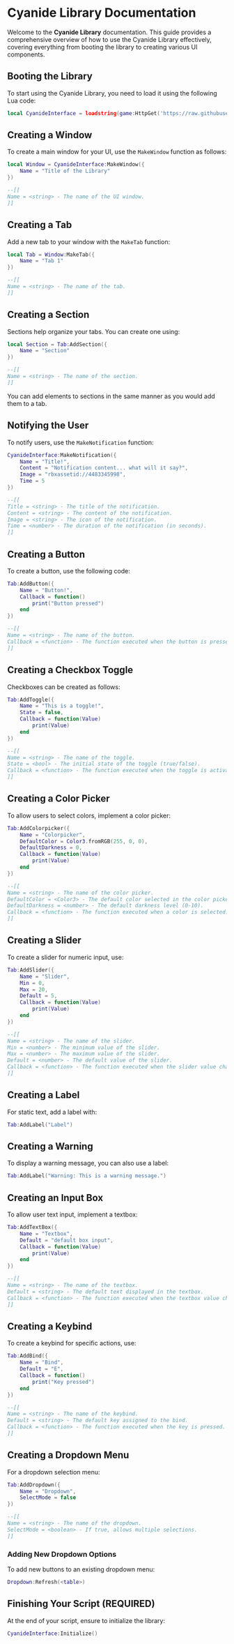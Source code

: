 # Cyanide Library Documentation

Welcome to the **Cyanide Library** documentation. This guide provides a comprehensive overview of how to use the Cyanide Library effectively, covering everything from booting the library to creating various UI components.

## Booting the Library

To start using the Cyanide Library, you need to load it using the following Lua code:

```lua
local CyanideInterface = loadstring(game:HttpGet('https://raw.githubusercontent.com/ImNotACoderAi/Azuma/refs/heads/CyanideBranch/Main.lua'))()
```

## Creating a Window

To create a main window for your UI, use the `MakeWindow` function as follows:

```lua
local Window = CyanideInterface:MakeWindow({
    Name = "Title of the Library"
})

--[[
Name = <string> - The name of the UI window.
]]
```

## Creating a Tab

Add a new tab to your window with the `MakeTab` function:

```lua
local Tab = Window:MakeTab({
    Name = "Tab 1"
})

--[[
Name = <string> - The name of the tab.
]]
```

## Creating a Section

Sections help organize your tabs. You can create one using:

```lua
local Section = Tab:AddSection({
    Name = "Section"
})

--[[
Name = <string> - The name of the section.
]]
```

You can add elements to sections in the same manner as you would add them to a tab.

## Notifying the User

To notify users, use the `MakeNotification` function:

```lua
CyanideInterface:MakeNotification({
    Name = "Title!",
    Content = "Notification content... what will it say?",
    Image = "rbxassetid://4483345998",
    Time = 5
})

--[[
Title = <string> - The title of the notification.
Content = <string> - The content of the notification.
Image = <string> - The icon of the notification.
Time = <number> - The duration of the notification (in seconds).
]]
```

## Creating a Button

To create a button, use the following code:

```lua
Tab:AddButton({
    Name = "Button!",
    Callback = function()
        print("Button pressed")
    end    
})

--[[
Name = <string> - The name of the button.
Callback = <function> - The function executed when the button is pressed.
]]
```

## Creating a Checkbox Toggle

Checkboxes can be created as follows:

```lua
Tab:AddToggle({
    Name = "This is a toggle!",
    State = false,
    Callback = function(Value)
        print(Value)
    end    
})

--[[
Name = <string> - The name of the toggle.
State = <bool> - The initial state of the toggle (true/false).
Callback = <function> - The function executed when the toggle is activated/deactivated.
]]
```

## Creating a Color Picker

To allow users to select colors, implement a color picker:

```lua
Tab:AddColorpicker({
    Name = "Colorpicker",
    DefaultColor = Color3.fromRGB(255, 0, 0),
    DefaultDarkness = 0,
    Callback = function(Value)
        print(Value)
    end    
})

--[[
Name = <string> - The name of the color picker.
DefaultColor = <Color3> - The default color selected in the color picker.
DefaultDarkness = <number> - The default darkness level (0-10).
Callback = <function> - The function executed when a color is selected.
]]
```

## Creating a Slider

To create a slider for numeric input, use:

```lua
Tab:AddSlider({
    Name = "Slider",
    Min = 0,
    Max = 20,
    Default = 5,
    Callback = function(Value)
        print(Value)
    end    
})

--[[
Name = <string> - The name of the slider.
Min = <number> - The minimum value of the slider.
Max = <number> - The maximum value of the slider.
Default = <number> - The default value of the slider.
Callback = <function> - The function executed when the slider value changes.
]]
```

## Creating a Label

For static text, add a label with:

```lua
Tab:AddLabel("Label")
```

## Creating a Warning

To display a warning message, you can also use a label:

```lua
Tab:AddLabel("Warning: This is a warning message.")
```

## Creating an Input Box

To allow user text input, implement a textbox:

```lua
Tab:AddTextBox({
    Name = "Textbox",
    Default = "default box input",
    Callback = function(Value)
        print(Value)
    end    
})

--[[
Name = <string> - The name of the textbox.
Default = <string> - The default text displayed in the textbox.
Callback = <function> - The function executed when the textbox value changes.
]]
```

## Creating a Keybind

To create a keybind for specific actions, use:

```lua
Tab:AddBind({
    Name = "Bind",
    Default = "E",
    Callback = function()
        print("Key pressed")
    end    
})

--[[
Name = <string> - The name of the keybind.
Default = <string> - The default key assigned to the bind.
Callback = <function> - The function executed when the key is pressed.
]]
```

## Creating a Dropdown Menu

For a dropdown selection menu:

```lua
Tab:AddDropdown({
    Name = "Dropdown",
    SelectMode = false  
})

--[[
Name = <string> - The name of the dropdown.
SelectMode = <boolean> - If true, allows multiple selections.
]]
```

### Adding New Dropdown Options

To add new buttons to an existing dropdown menu:

```lua
Dropdown:Refresh(<table>)
```

## Finishing Your Script (REQUIRED)

At the end of your script, ensure to initialize the library:

```lua
CyanideInterface:Initialize()
```
